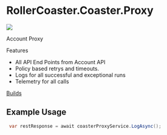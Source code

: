 # RollerCoaster.Coaster.Proxy

<a href="https://www.nuget.org/packages/RollerCoaster.Coaster.Proxy/">
    <img src="https://img.shields.io/nuget/v/RollerCoaster.Coaster.Proxy">
</a>

Account Proxy

Features
* All API End Points from Account API
* Policy based retrys and timeouts.
* Logs for all successful and exceptional runs
* Telemetry for all calls

<a href="https://dev.azure.com/marksamdickinson/RollerCoaster/_build?definitionScope=%5CRollerCoaster.Coaster.Proxy">Builds</a>

<h2>Example Usage</h2>

```C#
 var restResponse = await coasterProxyService.LogAsync();
```
